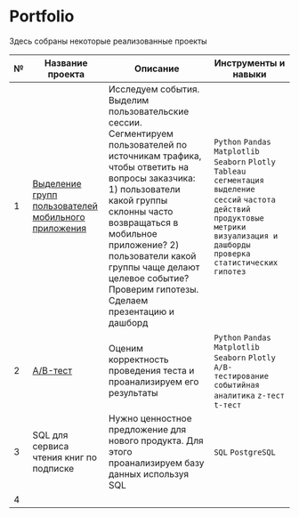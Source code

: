 # Portfolio

Здесь собраны некоторые реализованные проекты

|№|Название проекта|Описание|Инструменты и навыки|
|---|---|---|---|
|1|[Выделение групп пользователей мобильного приложения](https://github.com/koroleva-e/portfolio/tree/main/Выделение%20групп%20пользователей%20на%20основе%20поведения)|Исследуем события. Выделим пользовательские сессии. Сегментируем пользователей по источникам трафика, чтобы ответить на вопросы заказчика: 1) пользователи какой группы склонны часто возвращаться в мобильное приложение? 2) пользователи какой группы чаще делают целевое событие? Проверим гипотезы. Сделаем презентацию и дашборд|`Python` `Pandas` `Matplotlib` `Seaborn` `Plotly` `Tableau` `сегментация` `выделение сессий` `частота действий` `продуктовые метрики` `визуализация и дашборды` `проверка статистических гипотез`|
|2|[A/B-тест](https://github.com/koroleva-e/portfolio/tree/main/AB-тест)|Оценим корректность проведения теста и проанализируем его результаты|`Python` `Pandas` `Matplotlib` `Seaborn` `Plotly` `A/B-тестирование` `событийная аналитика` `z-тест` `t-тест`|
|3|SQL для сервиса чтения книг по подписке|Нужно ценностное предложение для нового продукта. Для этого проанализируем базу данных используя SQL|`SQL` `PostgreSQL`|
|4| | | |
